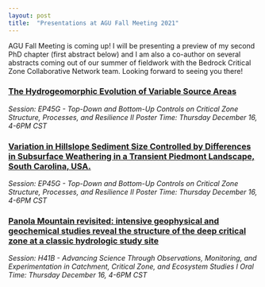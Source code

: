 ```yaml
---
layout: post
title:  "Presentations at AGU Fall Meeting 2021"
---
```


AGU Fall Meeting is coming up! I will be presenting a preview of my second PhD chapter (first abstract below) and I am also a co-author on several abstracts coming out of our summer of fieldwork with the Bedrock Critical Zone Collaborative Network team. Looking forward to seeing you there!

### [The Hydrogeomorphic Evolution of Variable Source Areas](https://agu.confex.com/agu/fm21/meetingapp.cgi/Paper/856864)
*Session: EP45G - Top-Down and Bottom-Up Controls on Critical Zone Structure, Processes, and Resilience II Poster*
*Time: Thursday December 16, 4-6PM CST*

### [Variation in Hillslope Sediment Size Controlled by Differences in Subsurface Weathering in a Transient Piedmont Landscape, South Carolina, USA.](https://agu.confex.com/agu/fm21/meetingapp.cgi/Paper/980230)
*Session: EP45G - Top-Down and Bottom-Up Controls on Critical Zone Structure, Processes, and Resilience II Poster*
*Time: Thursday December 16, 4-6PM CST*

### [Panola Mountain revisited: intensive geophysical and geochemical studies reveal the structure of the deep critical zone at a classic hydrologic study site](https://agu.confex.com/agu/fm21/meetingapp.cgi/Paper/846309)
*Session: H41B - Advancing Science Through Observations, Monitoring, and Experimentation in Catchment, Critical Zone, and Ecosystem Studies I Oral*
*Time: Thursday December 16, 4-6PM CST*
